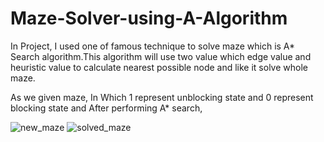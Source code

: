# Maze-Solver-using-A-Algorithm
In Project, I used one of famous technique to solve maze which is A* Search algorithm.This algorithm will use two value which edge value and heuristic value to calculate nearest possible node and like it solve whole maze.


As we given maze, In Which 1 represent unblocking state and 0 represent blocking state and After performing A* search,


![new_maze](https://user-images.githubusercontent.com/39022530/71644990-3ec71480-2cf7-11ea-90af-3680a891648b.PNG)
![solved_maze](https://user-images.githubusercontent.com/39022530/71644936-813c2180-2cf6-11ea-9e83-b476665cdd48.PNG)

